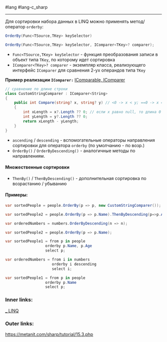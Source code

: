 #lang #lang-c_sharp 

---
Для сортировки набора данных в LINQ можно применять метод/оператор `orderby`:
```csharp
OrderBy(Func<TSource,TKey> keySelector)

OrderBy(Func<TSource,TKey> keySelector, IComparer<TKey>? comparer);
```
- `Func<TSource,TKey> keySelector` - функция преобразования записи в объект типа `TKey`, по которому идет сортировка
- `IComparer<TKey>? comparer` - экземпляр класса, реализующего интерфейс `IComparer` для сравнения 2-ух операндов типа `TKey`

**Пример реализации `IComparer:`**
[IComparable, IComparer](1.%20Languages/C-sharp/0.%20Введение/3.%20Интерфейсы/IComparable,%20IComparer.md)
```csharp
// сравнение по длине строки
class CustomStringComparer : IComparer<String>
{
    public int Compare(string? x, string? y) // <0 -> x < y; ==0 -> x == 0; >0 -> x > y;
    {
        int xLength = x?.Length ?? 0; // если x равно null, то длина 0
        int yLength = y?.Length ?? 0;
        return xLength - yLength;
    }
}
```

- `ascending` / `descending` - вспомогательные операторы направления сортировки для оператора `orderby` (по умолчанию - по возр.)
- `OrderBy()` / `OrderByDescending()` - аналогичные методы по направлениям.

#### Множественные сортировки
- `ThenBy()` / `ThenByDescending()` - дополнительная сортировка по возрастанию / убыванию

#### Примеры:

```csharp
var sortedPeople = people.OrderBy(p => p, new CustomStringComparer());
```

```csharp
var sortedPeople2 = people.OrderBy(p => p.Name).ThenByDescending(p=>p.Age);
```

```csharp
var orderedNumbers = numbers.OrderByDescending(n => n);
```

```csharp
var sortedPeople2 = people.OrderBy(p => p.Name);
```

```csharp
var sortedPeople1 = from p in people
                  orderby p.Name, p.Age
                  select p;
```

```csharp
var orderedNumbers = from i in numbers
                     orderby i descending
                     select i;
```

```csharp
var sortedPeople1 = from p in people
                  orderby p.Name
                  select p;
```

### Inner links:
[_ LINQ](1.%20Languages/C-sharp/Базы%20данных/LINQ/_%20LINQ.md)

### Outer links:
https://metanit.com/sharp/tutorial/15.3.php